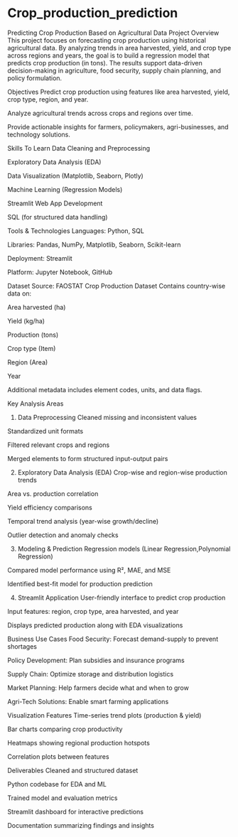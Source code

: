 # Crop_production_prediction
Predicting Crop Production Based on Agricultural Data
Project Overview
This project focuses on forecasting crop production using historical agricultural data. By analyzing trends in area harvested, yield, and crop type across regions and years, the goal is to build a regression model that predicts crop production (in tons). The results support data-driven decision-making in agriculture, food security, supply chain planning, and policy formulation.

Objectives
Predict crop production using features like area harvested, yield, crop type, region, and year.

Analyze agricultural trends across crops and regions over time.

Provide actionable insights for farmers, policymakers, agri-businesses, and technology solutions.

Skills To Learn
Data Cleaning and Preprocessing

Exploratory Data Analysis (EDA)

Data Visualization (Matplotlib, Seaborn, Plotly)

Machine Learning (Regression Models)

Streamlit Web App Development

SQL (for structured data handling)

Tools & Technologies
Languages: Python, SQL

Libraries: Pandas, NumPy, Matplotlib, Seaborn, Scikit-learn

Deployment: Streamlit

Platform: Jupyter Notebook, GitHub

Dataset
Source: FAOSTAT Crop Production Dataset
Contains country-wise data on:

Area harvested (ha)

Yield (kg/ha)

Production (tons)

Crop type (Item)

Region (Area)

Year

Additional metadata includes element codes, units, and data flags.

Key Analysis Areas
1. Data Preprocessing
Cleaned missing and inconsistent values

Standardized unit formats

Filtered relevant crops and regions

Merged elements to form structured input-output pairs

2. Exploratory Data Analysis (EDA)
Crop-wise and region-wise production trends

Area vs. production correlation

Yield efficiency comparisons

Temporal trend analysis (year-wise growth/decline)

Outlier detection and anomaly checks

3. Modeling & Prediction
Regression models (Linear Regression,Polynomial Regression)

Compared model performance using R², MAE, and MSE

Identified best-fit model for production prediction

4. Streamlit Application
User-friendly interface to predict crop production

Input features: region, crop type, area harvested, and year

Displays predicted production along with EDA visualizations

Business Use Cases
Food Security: Forecast demand-supply to prevent shortages

Policy Development: Plan subsidies and insurance programs

Supply Chain: Optimize storage and distribution logistics

Market Planning: Help farmers decide what and when to grow

Agri-Tech Solutions: Enable smart farming applications

Visualization Features
Time-series trend plots (production & yield)

Bar charts comparing crop productivity

Heatmaps showing regional production hotspots

Correlation plots between features

Deliverables
Cleaned and structured dataset

Python codebase for EDA and ML

Trained model and evaluation metrics

Streamlit dashboard for interactive predictions

Documentation summarizing findings and insights
